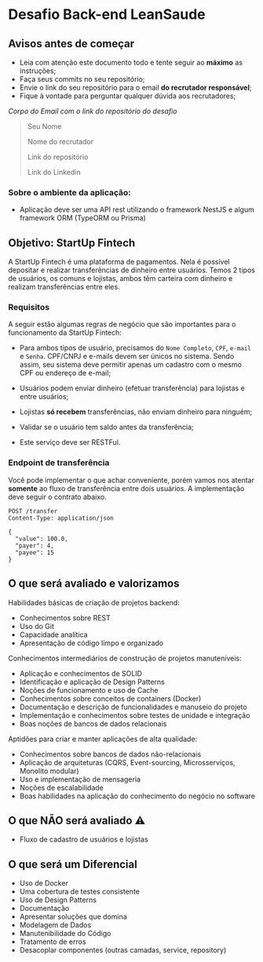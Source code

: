 # Desafio Back-end LeanSaude

## Avisos antes de começar

- Leia com atenção este documento todo e tente seguir ao **máximo** as instruções;
- Faça seus commits no seu repositório;
- Envie o link do seu repositório para o email **do recrutador responsável**;
- Fique à vontade para perguntar qualquer dúvida aos recrutadores;

_Corpo do Email com o link do repositório do desafio_

> Seu Nome
>
> Nome do recrutador
>
> Link do repositório
>
> Link do Linkedin

### Sobre o ambiente da aplicação:

- Aplicação deve ser uma API rest utilizando o framework NestJS e algum framework ORM (TypeORM ou Prisma)

## Objetivo: StartUp Fintech

A StartUp Fintech é uma plataforma de pagamentos. Nela é possível depositar e realizar transferências
de dinheiro entre usuários. Temos 2 tipos de usuários, os comuns e lojistas, ambos têm carteira com dinheiro e realizam
transferências entre eles.

### Requisitos

A seguir estão algumas regras de negócio que são importantes para o funcionamento da StartUp Fintech:

- Para ambos tipos de usuário, precisamos do `Nome Completo`, `CPF`, `e-mail` e `Senha`. CPF/CNPJ e e-mails devem ser
  únicos no sistema. Sendo assim, seu sistema deve permitir apenas um cadastro com o mesmo CPF ou endereço de e-mail;

- Usuários podem enviar dinheiro (efetuar transferência) para lojistas e entre usuários;

- Lojistas **só recebem** transferências, não enviam dinheiro para ninguém;

- Validar se o usuário tem saldo antes da transferência;

- Este serviço deve ser RESTFul.

### Endpoint de transferência

Você pode implementar o que achar conveniente, porém vamos nos atentar **somente** ao fluxo de transferência entre dois
usuários. A implementação deve seguir o contrato abaixo.

```http request
POST /transfer
Content-Type: application/json

{
  "value": 100.0,
  "payer": 4,
  "payee": 15
}
```

## O que será avaliado e valorizamos

Habilidades básicas de criação de projetos backend:
- Conhecimentos sobre REST
- Uso do Git
- Capacidade analítica
- Apresentação de código limpo e organizado

Conhecimentos intermediários de construção de projetos manuteníveis:
- Aplicação e conhecimentos de SOLID
- Identificação e aplicação de Design Patterns
- Noções de funcionamento e uso de Cache
- Conhecimentos sobre conceitos de containers (Docker)
- Documentação e descrição de funcionalidades e manuseio do projeto
- Implementação e conhecimentos sobre testes de unidade e integração
- Boas noções de bancos de dados relacionais

Aptidões para criar e manter aplicações de alta qualidade:
- Conhecimentos sobre bancos de dados não-relacionais
- Aplicação de arquiteturas (CQRS, Event-sourcing, Microsserviços, Monolito modular)
- Uso e implementação de mensageria
- Noções de escalabilidade
- Boas habilidades na aplicação do conhecimento do negócio no software

## O que NÃO será avaliado :warning:

- Fluxo de cadastro de usuários e lojistas

## O que será um Diferencial

- Uso de Docker
- Uma cobertura de testes consistente
- Uso de Design Patterns
- Documentação
- Apresentar soluções que domina
- Modelagem de Dados
- Manutenibilidade do Código
- Tratamento de erros
- Desacoplar componentes (outras camadas, service, repository)
